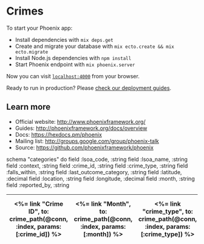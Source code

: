 # Crimes

To start your Phoenix app:

  * Install dependencies with `mix deps.get`
  * Create and migrate your database with `mix ecto.create && mix ecto.migrate`
  * Install Node.js dependencies with `npm install`
  * Start Phoenix endpoint with `mix phoenix.server`

Now you can visit [`localhost:4000`](http://localhost:4000) from your browser.

Ready to run in production? Please [check our deployment guides](http://www.phoenixframework.org/docs/deployment).

## Learn more

  * Official website: http://www.phoenixframework.org/
  * Guides: http://phoenixframework.org/docs/overview
  * Docs: https://hexdocs.pm/phoenix
  * Mailing list: http://groups.google.com/group/phoenix-talk
  * Source: https://github.com/phoenixframework/phoenix


schema "categories" do
    field :lsoa_code, :string
    field :lsoa_name, :string
    field :context, :string
    field :crime_id, :string
    field :crime_type, :string
    field :falls_within, :string
    field :last_outcome_category, :string
    field :latitude, :decimal
    field :location, :string
    field :longitude, :decimal
    field :month, :string
    field :reported_by, :string

<table class="table">
  <thead>
    <tr>
      <th> <%= link "Crime ID", to: crime_path(@conn, :index, params: [:crime_id]) %></th>
      <th> <%= link "Month", to: crime_path(@conn, :index, params: [:month]) %></th>
      <th> <%= link "crime_type", to: crime_path(@conn, :index, params: [:crime_type]) %></th>
      <th> <%= link "Reported by", to: crime_path(@conn, :index, params: [:reported_by]) %></th>
      <th><%= link "Context", to: crime_path(@conn, :index, params: [:context]) %></th>
      <th><%= link "Last outcome category", to: crime_path(@conn, :index, params: [:last_outcome_category]) %></th>
      <th><%= link "Location", to: crime_path(@conn, :index, params: [:location]) %></th>
    </tr>
  </thead>
  <tbody>